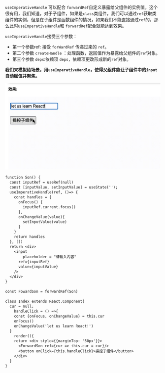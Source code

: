 `useImperativeHandle` 可以配合 `forwardRef`自定义暴露给父组件的实例值。这个很有用，我们知道，对于子组件，如果是`class`类组件，我们可以通过`ref`获取类组件的实例，但是在子组件是函数组件的情况，如果我们不能直接通过`ref`的，那么此时`useImperativeHandle`和 `forwardRef`配合就能达到效果。

`useImperativeHandle`接受三个参数：

- 第一个参数ref: 接受 `forWardRef` 传递过来的 `ref`。
- 第二个参数 `createHandle` ：处理函数，返回值作为暴露给父组件的`ref`对象。
- 第三个参数 `deps`:依赖项 `deps`，依赖项更改形成新的`ref`对象。

**我们来模拟给场景，用`useImperativeHandle`，使得父组件能让子组件中的`input`自动赋值并聚焦。**

![image-20210727193839580](../../../img/useImperativeHandle.png)

```react
function Son() {
  const inputRef = useRef(null)
  const [inputValue, setInputValue] = useState('');
  useImperativeHandle(ref, ()=> {
    const handles = {
      onFocus() {
        inputRef.current.focus()
      },
      onChangeValue(value){
        setInputValue(value)
      }
    }
    return handles
  }, [])
  return <div>
  	<input
    	placeholder = "请输入内容"
      ref={inputRef}
      value={inputValue}
    />
  </div>
}

const FowardSon = forwardRef(Son)

class Index extends React.Component{
  cur = null;
	handleClick = () =>{
    const {onFocus, onChangeValue} = this.cur
    onFocus()
    onChangeValue('let us learn React!')
  }
	render(){
    return <div style={{marginTop: '50px'}}>
      <ForwardSon ref={cur => this.cur = cur}/>
      <button onClick={this.handleClick}>操控子组件</button>
    </div>
  }
}

```

